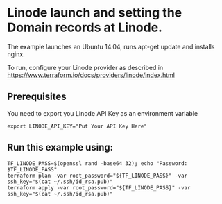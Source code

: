 # Linode launch and setting the Domain records at Linode.

The example launches an Ubuntu 14.04, runs apt-get update and installs nginx.

To run, configure your Linode provider as described in https://www.terraform.io/docs/providers/linode/index.html

## Prerequisites
You need to export you Linode API Key as an environment variable

    export LINODE_API_KEY="Put Your API Key Here" 

## Run this example using:

    TF_LINODE_PASS=$(openssl rand -base64 32); echo "Password: $TF_LINODE_PASS"
    terraform plan -var root_password="${TF_LINODE_PASS}" -var ssh_key="$(cat ~/.ssh/id_rsa.pub)"
    terraform apply -var root_password="${TF_LINODE_PASS}" -var ssh_key="$(cat ~/.ssh/id_rsa.pub)"

